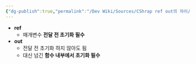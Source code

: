 ```yaml
---
{"dg-publish":true,"permalink":"/Dev Wiki/Sources/CShrap ref out의 차이/","noteIcon":"","created":"2024-10-01T11:40:41.000+09:00","updated":"2025-07-19T22:58:36.968+09:00"}
---
```


* **ref**
	* 매개변수 **전달 전 초기화 필수**
* **out**
	* 전달 전 초기화 하지 않아도 됨
	* 대신 넘긴 **함수 내부에서 초기화 필수**